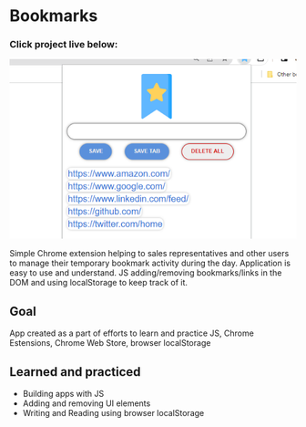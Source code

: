 # Bookmarks
### Click project live below:
[![Bookmarks](https://raw.githubusercontent.com/will-s-205/will-s-205.github.io/main/fcc-portfolio/img/2023-07-17%20Bookmarks.png)](https://will-s-205.github.io/bookmarks)

Simple Chrome extension helping to sales representatives and other users to manage their temporary bookmark activity during the day. Application is easy to use and understand. JS adding/removing bookmarks/links in the DOM and using localStorage to keep track of it.
## Goal
App created as a part of efforts to learn and practice JS, Chrome Estensions, Chrome Web Store, browser localStorage
## Learned and practiced
* Building apps with JS
* Adding and removing UI elements
* Writing and Reading using browser localStorage
